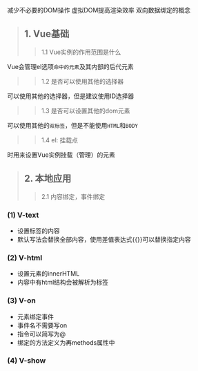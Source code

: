 减少不必要的DOM操作
虚拟DOM提高渲染效率
双向数据绑定的概念

> ## 1. Vue基础
>> 1.1 Vue实例的作用范围是什么

Vue会管理el选项`命中的元素`及其内部的后代元素

>> 1.2 是否可以使用其他的选择器

可以使用其他的选择器，但是建议使用ID选择器

>> 1.3 是否可以设置其他的dom元素

可以使用其他的`双标签`，但是不能使用`HTML`和`BODY`

>> 1.4 el: 挂载点

时用来设置Vue实例挂载（管理）的元素

> ## 2. 本地应用
>> 2.1 内容绑定，事件绑定
### (1) V-text
* 设置标签的内容
* 默认写法会替换全部内容，使用差值表达式{{}}可以替换指定内容
### (2) V-html 
* 设置元素的innerHTML
* 内容中有html结构会被解析为标签
### (3) V-on
* 元素绑定事件
* 事件名不需要写on
* 指令可以简写为@
* 绑定的方法定义为再methods属性中
### (4) V-show
